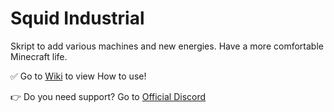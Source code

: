 # Squid Industrial
Skript to add various machines and new energies. Have a more comfortable Minecraft life.

✅ Go to [Wiki](https://github.com/Yeahnkuuun/SquidIndustrial/wiki) to view How to use!

👉 Do you need support? Go to [Official Discord](https://discord.gg/zZjZBEHgt4)

